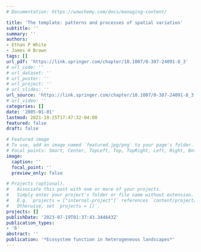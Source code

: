 ```yaml
---
# Documentation: https://wowchemy.com/docs/managing-content/

title: 'The template: patterns and processes of spatial variation'
subtitle: ''
summary: ''
authors:
- Ethan P White
- James H Brown
tags: []
url_pdf: 'https://link.springer.com/chapter/10.1007/0-387-24091-8_3'
# url_code: ''
# url_dataset: ''
# url_poster: ''
# url_project: ''
# url_slides: ''
url_source: 'https://link.springer.com/chapter/10.1007/0-387-24091-8_3'
# url_video: ''
categories: []
date: '2005-01-01'
lastmod: 2021-10-25T17:47:32-04:00
featured: false
draft: false

# Featured image
# To use, add an image named `featured.jpg/png` to your page's folder.
# Focal points: Smart, Center, TopLeft, Top, TopRight, Left, Right, BottomLeft, Bottom, BottomRight.
image:
  caption: ''
  focal_point: ''
  preview_only: false

# Projects (optional).
#   Associate this post with one or more of your projects.
#   Simply enter your project's folder or file name without extension.
#   E.g. `projects = ["internal-project"]` references `content/project/deep-learning/index.md`.
#   Otherwise, set `projects = []`.
projects: []
publishDate: '2023-07-19T01:37:43.344643Z'
publication_types:
- '6'
abstract: ''
publication: '*Ecosystem function in heterogeneous landscapes*'
---
```

